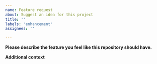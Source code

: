 ```yaml
---
name: Feature request
about: Suggest an idea for this project
title: ''
labels: 'enhancement'
assignees: ''

---
```


**Please describe the feature you feel like this repository should have.**

**Additional context**
<!-- Add any other context or screenshots about the feature request here. -->
